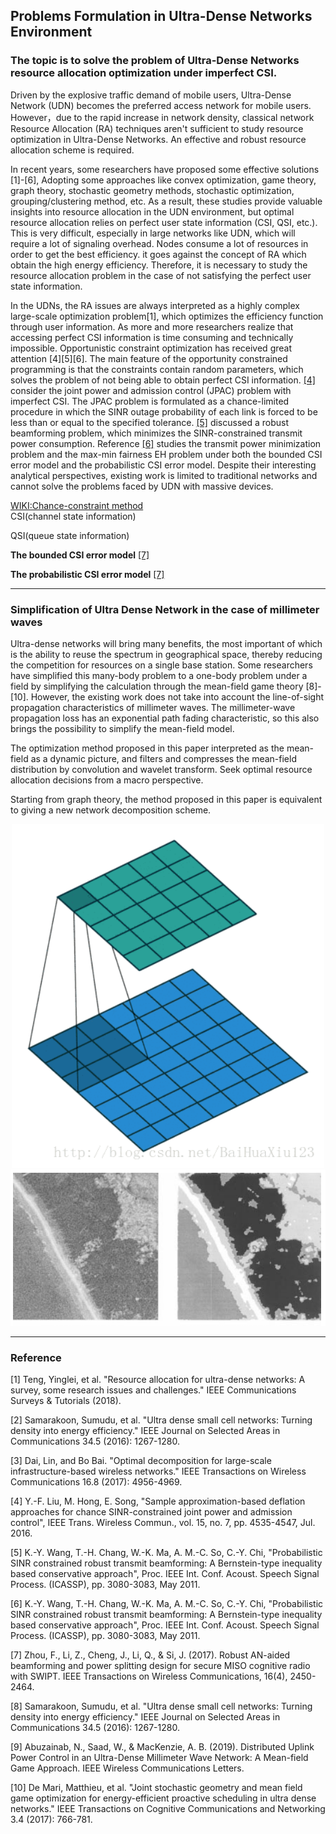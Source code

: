 Problems Formulation in Ultra-Dense Networks Environment
---

<!--
在移动用户爆炸性的流量需求的推动下，超密网络必然成为移动用户的首选接入网络。由于网络密度的急剧增长，经典网络资源分配技术不足以研究UND中的资源优化。由于网络的规模效应，有效的资源分配方案具有非常重要的现实意义。

近年来一些研究者已经提出了一些有效的解决方案[1][2][3]，采用凸优化，博弈论，图论，随机几何方法，随机优化，分组、聚类等方法取得了不错的成果，这些研究提供了在UDN环境下的资源分配的宝贵见解，但是，最佳的资源分配依赖于完美的用户状态信息（CSI，QSI。等）。这是十分困难的，尤其是在像UDN这种大型网络中，这将需要庞大的计算量和信令开销。节点为了获取最优效率反而消耗了大量资源。因此，需要研究一种不满足完美用户状态信息情况下的资源分配问题。

在UDN网络中，RA问题始终被解释为高度复杂的大规模优化问题[1], 通过用户信息对效率函数进行最优化。随着越来越多的研究者意识到访问完美CSI信息即费时又在技术上是不可能的。机会约束优化受到了极大的关注[1][2][3]. 机会约束规划主要特点是约束条件中含有随机参数，这解决了无法获取完美CSI信息的问题。在[2]中考虑了具有不完善CSI的JPAC问题，文中将Jpac问题公式化为机会受限程序，其中每个链接的SINR中断概率被强制小于或等于指定的容差。[200]讨论了鲁邦的波束成形问题，该问题可以最大程度上的减少受SINR约束的发射功率消耗。尽管他们具有有趣的分析视角，但现有工作扔仅限于传统的网络，无法解决具有海量设备的UDN网络所面临的问题。
-->
### The topic is to solve the problem of Ultra-Dense Networks resource allocation optimization under imperfect CSI.
Driven by the explosive traffic demand of mobile users, Ultra-Dense Network (UDN) becomes the preferred access network for mobile users. However，due to the rapid increase in network density, classical network Resource Allocation (RA) techniques aren't sufficient to study resource optimization in Ultra-Dense Networks. An effective and robust resource allocation scheme is required.

In recent years, some researchers have proposed some effective solutions [1]-[6], Adopting some approaches like convex optimization, game theory, graph theory, stochastic geometry methods, stochastic optimization, grouping/clustering method, etc. As a result, these studies provide valuable insights into resource allocation in the UDN environment, but optimal resource allocation relies on perfect user state information (CSI, QSI, etc.). This is very difficult, especially in large networks like UDN, which will require a lot of signaling overhead. Nodes consume a lot of resources in order to get the best efficiency. it goes against the concept of RA which obtain the high energy efficiency. Therefore, it is necessary to study the resource allocation problem in the case of not satisfying the perfect user state information.

In the UDNs, the RA issues are always interpreted as a highly complex large-scale optimization problem[1], which optimizes the efficiency function through user information. As more and more researchers realize that accessing perfect CSI information is time consuming and technically impossible. Opportunistic constraint optimization has received great attention [4][5][6]. The main feature of the opportunity constrained programming is that the constraints contain random parameters, which solves the problem of not being able to obtain perfect CSI information. [[4]](https://ieeexplore.ieee.org/document/7434069) consider the joint power and admission control (JPAC) problem  with imperfect CSI. The JPAC problem is formulated as a chance-limited procedure in which the SINR outage probability of each link is forced to be less than or equal to the specified tolerance. [[5]](https://ieeexplore.ieee.org/document/5946309) discussed a robust beamforming problem, which minimizes the SINR-constrained transmit power consumption. Reference [[6]](https://ieeexplore.ieee.org/abstract/document/7876873) studies the transmit power minimization problem and the max-min fairness EH problem under both the bounded CSI error model and the probabilistic CSI error model. Despite their interesting analytical perspectives, existing work is limited to traditional networks and cannot solve the problems faced by UDN with massive devices.



[WIKI:Chance-constraint method](https://optimization.mccormick.northwestern.edu/index.php/Chance-constraint_method)  
CSI(channel state information)  

QSI(queue state information)  

**The bounded CSI error model** [[7]](https://ieeexplore.ieee.org/abstract/document/7876873)   

**The probabilistic CSI error model** [[7]](https://ieeexplore.ieee.org/abstract/document/7876873)

---

### Simplification of Ultra Dense Network in the case of millimeter waves
<!--超密集网络会带来很多好处，其中最主要的是能够使频谱在地理空间上复用，从而降低在单个基站上用户对资源的竞争，但是随着基站密度的增加，基站数量 n 趋近无穷。一些研究者通过平均场博弈理论[]-[]，将这一多体问题简化为一个单体在一个场下的行为简化了计算。但现有工作没有考虑到毫米波的视距传播特性。毫米波传播损耗具有指数路径衰落特性，所以这也给简化平均场模型带来了可能性。

本文提出的优化方法将平均场理解为一张动态涵噪声的图片，通过卷积和小波变换的方法对平均场分布进行滤波，压缩。以宏观的视角去寻求最优资源分配决策。
从图论的视角出发，本文提出的方法相当于用全局搜索的方法寻找最优网络分解，
-->

Ultra-dense networks will bring many benefits, the most important of which is the ability to reuse the spectrum in geographical space, thereby reducing the competition for resources on a single base station.  Some researchers have simplified this many-body problem to a one-body problem under a field by simplifying the calculation through the mean-field game theory [8]-[10]. However, the existing work does not take into account the line-of-sight propagation characteristics of millimeter waves. The millimeter-wave propagation loss has an exponential path fading characteristic, so this also brings the possibility to simplify the mean-field model.

The optimization method proposed in this paper interpreted as the mean-field as a dynamic picture, and filters and compresses the mean-field distribution by convolution and wavelet transform. Seek optimal resource allocation decisions from a macro perspective.

Starting from graph theory, the method proposed in this paper is equivalent to giving a new network decomposition scheme.

<center>
<img src="./Photos/1Z2119206_0.gif" width="500" height="550">
</center>

<center>
<img src="./Photos/compress_noise.png" width="700" height="250">
</center>



<!--
在移动用户爆炸性的流量需求的推动下，超密网络必然成为移动用户的首选接入网络。由于网络密度的急剧增长，经典网络资源分配技术不足以研究UND中的资源优化。由于网络的规模效应，有效的资源分配方案具有非常重要的现实意义。

为了提高小区边缘用户的性能，已经对基站协调进行了广泛的研究[8]
近年来一些研究者已经提出了一些有效的解决方案[1][2][3]，在[1]的工作中结合了平均场博弈和Lyapunov控制理论来解决联合功率分配和用户调度问题。将能源效率管理定义为随机微分优化问题，而用户调度部分则基于lypunov DPP方法解决了队列感知随机优化问题。在[2]从网络分解的角度，通过寻找最优的网络图分解，将网络图划分为一定数量的子图，从而降低了网络尺度，进而降低了计算复杂度。在[3]使用随机几何模型，对los和Nlos信道衰落建模，计算覆盖率和容量。这些研究提供了在UDN环境下的资源分配的宝贵见解，但是，最佳的资源分配依赖于完美的用户状态信息（CSI，QSI。等）。这是十分困难的，尤其是在像UDN这种大型网络中，这将需要庞大的计算量和信令开销。节点为了获取最优效率反而消耗了大量资源。因此，需要研究一种只获取部分用户状态信息情况下的资源分配问题。
-->
<!--
### Old Version
Driven by the explosive traffic demand of mobile users, ultra-dense networks must become the preferred access network for mobile users. Due to the rapid increase in network density, classical network resource allocation techniques are not sufficient to study resource optimization in UND. Due to the scale effect of the network, an effective resource allocation scheme has very important practical significance.

In recent years, some researchers have proposed some effective solutions [1][2][3]. In the work of [[2]](https://ieeexplore.ieee.org/abstract/document/7439746), the average field game and Lyapunov control theory are combined to solve the joint power allocation and user scheduling problems. Energy efficiency management is defined as a stochastic differential optimization problem, while the user scheduling part solves the queue-aware stochastic optimization problem based on the Lypunov DPP method. In [2] from the perspective of network decomposition, by finding the optimal network graph decomposition, the network graph is divided into a certain number of subgraphs, thereby reducing the network scale and thus reducing the computational complexity. The los and Nlos channel fading was modeled using a stochastic geometric model in [3] to calculate coverage and capacity. These studies provide valuable insights into resource allocation in a UDN environment, but optimal resource allocation relies on perfect user state information (CSI, QSI, etc.). This is very difficult, especially in large networks like UDN, which will require huge computational and signaling overhead. Nodes consume a lot of resources in order to get the best efficiency. Therefore, it is necessary to study a resource allocation problem in the case where only partial user status information is acquired.
-->

---


### Reference
[1]  Teng, Yinglei, et al. "Resource allocation for ultra-dense networks: A survey, some research issues and challenges." IEEE Communications Surveys & Tutorials (2018).  

[2] Samarakoon, Sumudu, et al. "Ultra dense small cell networks: Turning density into energy efficiency." IEEE Journal on Selected Areas in Communications 34.5 (2016): 1267-1280.

[3] Dai, Lin, and Bo Bai. "Optimal decomposition for large-scale infrastructure-based wireless networks." IEEE Transactions on Wireless Communications 16.8 (2017): 4956-4969.

[4] Y.-F. Liu, M. Hong, E. Song, "Sample approximation-based deflation approaches for chance SINR-constrained joint power and admission control", IEEE Trans. Wireless Commun., vol. 15, no. 7, pp. 4535-4547, Jul. 2016.

[5] K.-Y. Wang, T.-H. Chang, W.-K. Ma, A. M.-C. So, C.-Y. Chi, "Probabilistic SINR constrained robust transmit beamforming: A Bernstein-type inequality based conservative approach", Proc. IEEE Int. Conf. Acoust. Speech Signal Process. (ICASSP), pp. 3080-3083, May 2011.

[6] K.-Y. Wang, T.-H. Chang, W.-K. Ma, A. M.-C. So, C.-Y. Chi, "Probabilistic SINR constrained robust transmit beamforming: A Bernstein-type inequality based conservative approach", Proc. IEEE Int. Conf. Acoust. Speech Signal Process. (ICASSP), pp. 3080-3083, May 2011.

[7] Zhou, F., Li, Z., Cheng, J., Li, Q., & Si, J. (2017). Robust AN-aided beamforming and power splitting design for secure MISO cognitive radio with SWIPT. IEEE Transactions on Wireless Communications, 16(4), 2450-2464.

[8] Samarakoon, Sumudu, et al. "Ultra dense small cell networks: Turning density into energy efficiency." IEEE Journal on Selected Areas in Communications 34.5 (2016): 1267-1280.

[9] Abuzainab, N., Saad, W., & MacKenzie, A. B. (2019). Distributed Uplink Power Control in an Ultra-Dense Millimeter Wave Network: A Mean-field Game Approach. IEEE Wireless Communications Letters.

[10] De Mari, Matthieu, et al. "Joint stochastic geometry and mean field game optimization for energy-efficient proactive scheduling in ultra dense networks." IEEE Transactions on Cognitive Communications and Networking 3.4 (2017): 766-781.
